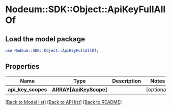 # Nodeum::SDK::Object::ApiKeyFullAllOf

## Load the model package
```perl
use Nodeum::SDK::Object::ApiKeyFullAllOf;
```

## Properties
Name | Type | Description | Notes
------------ | ------------- | ------------- | -------------
**api_key_scopes** | [**ARRAY[ApiKeyScope]**](ApiKeyScope.md) |  | [optional] 

[[Back to Model list]](../README.md#documentation-for-models) [[Back to API list]](../README.md#documentation-for-api-endpoints) [[Back to README]](../README.md)


